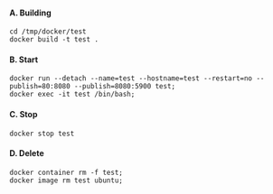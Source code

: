 #### A. Building
```
cd /tmp/docker/test
docker build -t test .
```

#### B. Start
```
docker run --detach --name=test --hostname=test --restart=no --publish=80:8080 --publish=8080:5900 test;
docker exec -it test /bin/bash;
```


#### C. Stop
```
docker stop test
```


#### D. Delete
```
docker container rm -f test;
docker image rm test ubuntu;
```

